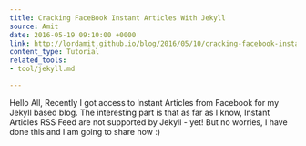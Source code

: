 ```yaml
---
title: Cracking FaceBook Instant Articles With Jekyll
source: Amit
date: 2016-05-19 09:10:00 +0000
link: http://lordamit.github.io/blog/2016/05/10/cracking-facebook-instant-articles-with-jekyll-rss-feed/
content_type: Tutorial
related_tools:
- tool/jekyll.md

---
```

Hello All, Recently I got access to Instant Articles from Facebook for my Jekyll based blog. The interesting part is that as far as I know, Instant Articles RSS Feed are not supported by Jekyll - yet! But no worries, I have done this and I am going to share how :)





